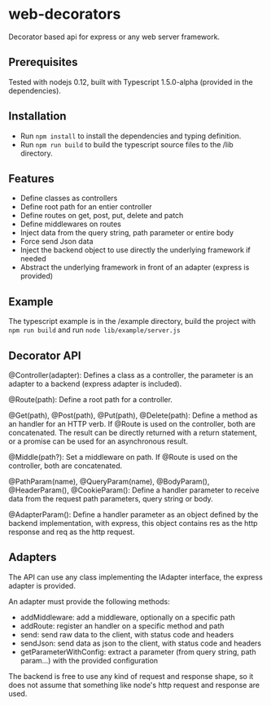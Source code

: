 web-decorators
==============
Decorator based api for express or any web server framework.

Prerequisites
-------------

Tested with nodejs 0.12, built with Typescript 1.5.0-alpha (provided in the dependencies).

Installation
------------

 - Run `npm install` to install the dependencies and typing definition.
 - Run `npm run build` to build the typescript source files to the /lib directory.

Features
--------

 - Define classes as controllers
 - Define root path for an entier controller
 - Define routes on get, post, put, delete and patch
 - Define middlewares on routes
 - Inject data from the query string, path parameter or entire body
 - Force send Json data
 - Inject the backend object to use directly the underlying framework if needed
 - Abstract the underlying framework in front of an adapter (express is provided)

Example
-------

The typescript example is in the /example directory, build the project with `npm run build` and run `node lib/example/server.js`

Decorator API
-------------

@Controller(adapter): Defines a class as a controller, the parameter is an adapter to a backend (express adapter is included).

@Route(path): Define a root path for a controller.

@Get(path), @Post(path), @Put(path), @Delete(path): Define a method as an handler for an HTTP verb.
If @Route is used on the controller, both are concatenated.
The result can be directly returned with a return statement, or a promise can be used for an asynchronous result.

@Middle(path?): Set a middleware on path.
If @Route is used on the controller, both are concatenated.

@PathParam(name), @QueryParam(name), @BodyParam(), @HeaderParam(), @CookieParam(): Define a handler parameter to receive data from the request path parameters, query string or body.

@AdapterParam(): Define a handler parameter as an object defined by the backend implementation, with express, this object contains res as the http response and req as the http request.

Adapters
--------

The API can use any class implementing the IAdapter interface, the express adapter is provided.

An adapter must provide the following methods:
 - addMiddleware: add a middleware, optionally on a specific path
 - addRoute: register an handler on a specific method and path
 - send: send raw data to the client, with status code and headers
 - sendJson: send data as json to the client, with status code and headers
 - getParameterWithConfig: extract a parameter (from query string, path param...) with the provided configuration

The backend is free to use any kind of request and response shape, so it does not assume that something like node's http request and response are used.

